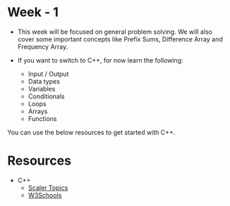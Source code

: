 # Week - 1

- This week will be focused on general problem solving. We will also cover some important concepts like Prefix Sums, Difference Array and Frequency Array.

- If you want to switch to C++, for now learn the following:
    - Input / Output
    - Data types
    - Variables
    - Conditionals
    - Loops
    - Arrays
    - Functions

You can use the below resources to get started with C++.

# Resources

- C++
    - [Scaler Topics](https://www.scaler.com/topics/cpp/)
    - [W3Schools](https://www.w3schools.com/cpp/default.asp)